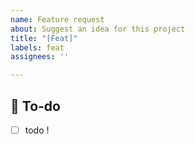 ```yaml
---
name: Feature request
about: Suggest an idea for this project
title: "[Feat]"
labels: feat
assignees: ''

---
```


## 📝  To-do
<!-- 해야 할 일들을 적어주세요. -->
- [ ] todo !

